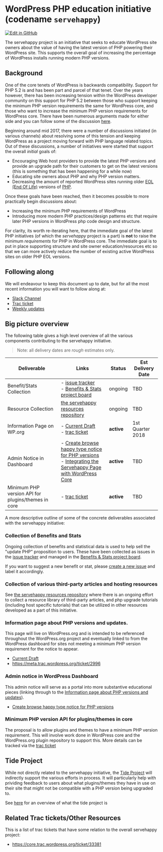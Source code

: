 # WordPress PHP education initiative (codename `servehappy`)
[![Edit in GitHub](https://img.shields.io/badge/Edit_in_GitHub--green.svg?style=social)](https://github.com/WordPress/servehappy/edit/master/README.md)

The servehappy project is an initiative that seeks to educate WordPress site owners about the value of having the latest version of PHP powering their WordPress site.  This supports the overall goal of increasing the percentage of WordPress installs running modern PHP versions.

## Background

One of the core tenets of WordPress is backwards compatibility. Support for PHP 5.2 is and has been part and parcel of that tenet.  Over the years however, there has been increasing tension within the WordPress developer community on this support for PHP 5.2 between those who support keeping the minimum PHP version requirements the same for WordPress core, and those who want to increase the minimum PHP version requirements for WordPress core.  There have been numerous arguments made for either side and you can follow some of the discussion [here](https://core.trac.wordpress.org/ticket/33381).

Beginning around mid 2017, there were a number of discussions initiated (in various channels) about resolving some of this tension and keeping WordPress as a project moving forward with PHP language related topics. Out of these discussions, a number of initiatives were started that support the overall _initial_  goals of:

- Encouraging Web host providers to provide the latest PHP versions and provide an upgrade path for their customers to get on the latest versions (this is something that has been happening for a while now)
- Educating site owners about PHP and why PHP version matters.
- Decreasing the amount of reported WordPress sites running older [EOL (End Of Life)](https://en.wikipedia.org/wiki/End-of-life_(product)) versions of [PHP](http://php.net/supported-versions.php).

Once these goals have been reached, then it becomes possible to more practically begin discussions about:

- Increasing the minimum PHP requirements of WordPress
- Introducing more modern PHP practices/design patterns etc that require later PHP versions in WordPress php code design and structure.

For clarity, its worth re-iterating here, that the immediate goal of the latest PHP initiatives (of which the _servehappy_ project is a part) is **not** to raise the minimum _requirements_ for PHP in WordPress core. The immediate goal is to put in place supporting structure and site owner education/resources etc so that we can more actively reduce the number of existing active WordPress sites on older PHP EOL versions.


## Following along

We will endeavour to keep this document up to date, but for all the most recent information you will want to follow along at:

* [Slack Channel](https://wordpress.slack.com/messages/core-php/)
* [Trac ticket](https://meta.trac.wordpress.org/ticket/2996)
* [Weekly updates](https://make.wordpress.org/core/tag/core-php/)

## Big picture overview

The following table gives a high level overview of all the various components contributing to the servehappy initiative.

> Note: all delivery dates are _rough_ estimates only.

| Deliverable | Links | Status | Est Delivery Date |
| ------------ | ---------- | ---------| -------------|
Benefit/Stats Collection | - [issue tracker](https://github.com/WordPress/servehappy/issues)<br> - [ Benefits & Stats project board](https://github.com/WordPress/servehappy/projects/1) | ongoing | TBD |
| Resource Collection | [the servehappy resources repository](https://github.com/WordPress/servehappy-resources) | ongoing | TBD |
| Information Page on WP.org | - [Current Draft](https://github.com/WordPress/servehappy/blob/master/DRAFT.md) <br> - [trac ticket](https://meta.trac.wordpress.org/ticket/2996) | **active** | 1st Quarter 2018 |
| Admin Notice in Dashboard | - [Create browse happy type notice for PHP versions](https://core.trac.wordpress.org/ticket/41191)<br> - [Integrating the Servehappy Page with WordPress Core](https://github.com/WordPress/servehappy/blob/master/CORE-INTEGRATIONS.md) | **active** | TBD |
| Minimum PHP version API for plugins/themes in core | - [trac ticket](https://core.trac.wordpress.org/ticket/40934) | **active** | TBD |

A more descriptive outline of some of the concrete deliverables associated with the servehappy initiative:

### Collection of Benefits and Stats

Ongoing collection of benefits and statistical data is used to help sell the "update PHP" proposition to users.  These have been collected as issues in the [issue tracker](https://github.com/WordPress/servehappy/issues) and managed in the [ Benefits & Stats project board](https://github.com/WordPress/servehappy/projects/1).

If you want to suggest a new benefit or stat, please [create a new issue](https://github.com/WordPress/servehappy/issues/new) and label it accordingly.

### Collection of various third-party articles and hosting resources

See [the servehappy resources repository](https://github.com/WordPress/servehappy-resources) where there is an ongoing effort to collect a resource library of third-party articles, and php upgrade tutorials (including host specific tutorials) that can be utilized in other resources developed as a part of this initiative.

### Information page about PHP versions and updates.

This page will live on WordPress.org and is intended to be referenced throughout the WordPress.org project and eventually linked to from the WordPress dashboard for sites not meeting a minimum PHP version requirement for the notice to appear.

* [Current Draft](https://github.com/WordPress/servehappy/blob/master/DRAFT.md)
* https://meta.trac.wordpress.org/ticket/2996

### Admin notice in WordPress Dashboard

This admin notice will serve as a portal into more substantive educational pieces (linking through to the [Information page about PHP versions and updates](#information-page-about-php-versions-and-updates)).

* [Create browse happy type notice for PHP versions](https://core.trac.wordpress.org/ticket/41191)

### Minimum PHP version API for plugins/themes in core

The proposal is to allow plugins and themes to have a minimum PHP version requirement. This will involve work done in WordPress core and the WordPress.org plugin repository to support this. More details can be tracked via the [trac ticket](https://core.trac.wordpress.org/ticket/40934)

## Tide Project

While not directly related to the servehappy initiative, the [Tide Project](https://make.wordpress.org/tide/) will indirectly support the various efforts in process.  It will particularly help with prividing feedback to users about what plugins/themes they have in use on their site that might not be compatible with a PHP version being upgraded to.

See [here](https://xwp.co/tide-a-path-to-better-code-across-the-wordpress-ecosystem/) for an overview of what the tide project is

## Related Trac tickets/Other Resources

This is a list of trac tickets that have some relation to the overall servehappy project:

- https://core.trac.wordpress.org/ticket/33381
